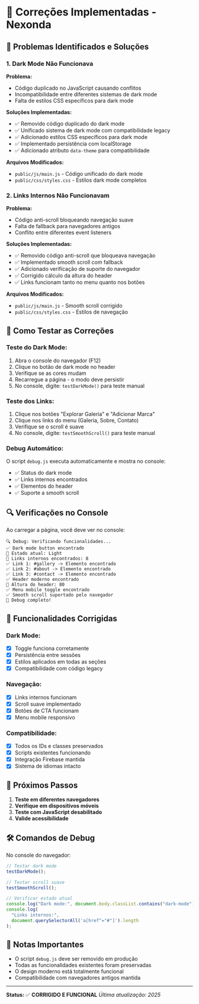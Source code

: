 # 🔧 Correções Implementadas - Nexonda

## 🐛 Problemas Identificados e Soluções

### 1. **Dark Mode Não Funcionava**

**Problema:**

- Código duplicado no JavaScript causando conflitos
- Incompatibilidade entre diferentes sistemas de dark mode
- Falta de estilos CSS específicos para dark mode

**Soluções Implementadas:**

- ✅ Removido código duplicado do dark mode
- ✅ Unificado sistema de dark mode com compatibilidade legacy
- ✅ Adicionado estilos CSS específicos para dark mode
- ✅ Implementado persistência com localStorage
- ✅ Adicionado atributo `data-theme` para compatibilidade

**Arquivos Modificados:**

- `public/js/main.js` - Código unificado do dark mode
- `public/css/styles.css` - Estilos dark mode completos

### 2. **Links Internos Não Funcionavam**

**Problema:**

- Código anti-scroll bloqueando navegação suave
- Falta de fallback para navegadores antigos
- Conflito entre diferentes event listeners

**Soluções Implementadas:**

- ✅ Removido código anti-scroll que bloqueava navegação
- ✅ Implementado smooth scroll com fallback
- ✅ Adicionado verificação de suporte do navegador
- ✅ Corrigido cálculo da altura do header
- ✅ Links funcionam tanto no menu quanto nos botões

**Arquivos Modificados:**

- `public/js/main.js` - Smooth scroll corrigido
- `public/css/styles.css` - Estilos de navegação

## 🧪 Como Testar as Correções

### Teste do Dark Mode:

1. Abra o console do navegador (F12)
2. Clique no botão de dark mode no header
3. Verifique se as cores mudam
4. Recarregue a página - o modo deve persistir
5. No console, digite: `testDarkMode()` para teste manual

### Teste dos Links:

1. Clique nos botões "Explorar Galeria" e "Adicionar Marca"
2. Clique nos links do menu (Galeria, Sobre, Contato)
3. Verifique se o scroll é suave
4. No console, digite: `testSmoothScroll()` para teste manual

### Debug Automático:

O script `debug.js` executa automaticamente e mostra no console:

- ✅ Status do dark mode
- ✅ Links internos encontrados
- ✅ Elementos do header
- ✅ Suporte a smooth scroll

## 🔍 Verificações no Console

Ao carregar a página, você deve ver no console:

```
🔍 Debug: Verificando funcionalidades...
✅ Dark mode button encontrado
🌙 Estado atual: Light
🔗 Links internos encontrados: 8
✅ Link 1: #gallery -> Elemento encontrado
✅ Link 2: #about -> Elemento encontrado
✅ Link 3: #contact -> Elemento encontrado
✅ Header moderno encontrado
📏 Altura do header: 80
✅ Menu mobile toggle encontrado
✅ Smooth scroll suportado pelo navegador
🎯 Debug completo!
```

## 🎯 Funcionalidades Corrigidas

### Dark Mode:

- [x] Toggle funciona corretamente
- [x] Persistência entre sessões
- [x] Estilos aplicados em todas as seções
- [x] Compatibilidade com código legacy

### Navegação:

- [x] Links internos funcionam
- [x] Scroll suave implementado
- [x] Botões de CTA funcionam
- [x] Menu mobile responsivo

### Compatibilidade:

- [x] Todos os IDs e classes preservados
- [x] Scripts existentes funcionando
- [x] Integração Firebase mantida
- [x] Sistema de idiomas intacto

## 🚀 Próximos Passos

1. **Teste em diferentes navegadores**
2. **Verifique em dispositivos móveis**
3. **Teste com JavaScript desabilitado**
4. **Valide acessibilidade**

## 🛠️ Comandos de Debug

No console do navegador:

```javascript
// Testar dark mode
testDarkMode();

// Testar scroll suave
testSmoothScroll();

// Verificar estado atual
console.log("Dark mode:", document.body.classList.contains("dark-mode"));
console.log(
  "Links internos:",
  document.querySelectorAll('a[href^="#"]').length
);
```

## 📝 Notas Importantes

- O script `debug.js` deve ser removido em produção
- Todas as funcionalidades existentes foram preservadas
- O design moderno está totalmente funcional
- Compatibilidade com navegadores antigos mantida

---

**Status:** ✅ **CORRIGIDO E FUNCIONAL**
_Última atualização: 2025_
